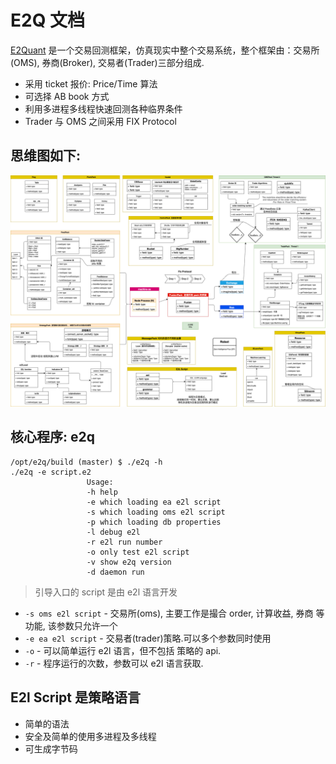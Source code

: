 # E2Q 文档

[E2Quant](https://github.com/E2Quant) 是一个交易回测框架，仿真现实中整个交易系统，整个框架由：交易所(OMS), 券商(Broker), 交易者(Trader)三部分组成.

- 采用 ticket 报价: Price/Time 算法
- 可选择 AB book 方式
- 利用多进程多线程快速回测各种临界条件
- Trader 与 OMS 之间采用 FIX Protocol

## 思维图如下:
![E2Q mind map](./images/eq_1_21.drawio.png "E2Q")

## 核心程序: e2q

```shell
/opt/e2q/build (master) $ ./e2q -h
./e2q -e script.e2 
                 Usage: 
                 -h help 
                 -e which loading ea e2l script 
                 -s which loading oms e2l script 
                 -p which loading db properties 
                 -l debug e2l 
                 -r e2l run number 
                 -o only test e2l script 
                 -v show e2q version
                 -d daemon run 
```
> 引导入口的 script 是由 e2l 语言开发

* `-s oms e2l script` - 交易所(oms), 主要工作是撮合 order, 计算收益, 券商 等功能, 该参数只允许一个
* `-e ea e2l script` - 交易者(trader)策略.可以多个参数同时使用
* `-o` - 可以简单运行 e2l 语言，但不包括 策略的 api.
* `-r` - 程序运行的次数，参数可以 e2l 语言获取.

## E2l Script 是策略语言

- 简单的语法
- 安全及简单的使用多进程及多线程
- 可生成字节码